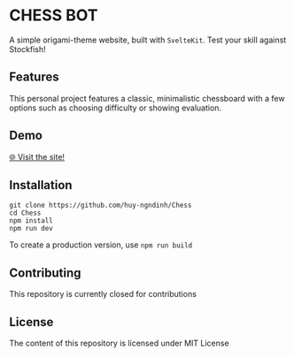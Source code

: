 # CHESS BOT
A simple origami-theme website, built with `SvelteKit`. Test your skill against Stockfish!

## Features
This personal project features a classic, minimalistic chessboard with a few options such as choosing difficulty or showing evaluation.

## Demo
[🌐 Visit the site!](https://huy-ngndinh.github.io/Chess/)

## Installation
```
git clone https://github.com/huy-ngndinh/Chess
cd Chess
npm install
npm run dev 
```
To create a production version, use `npm run build`

## Contributing
This repository is currently closed for contributions

## License
The content of this repository is licensed under MIT License
